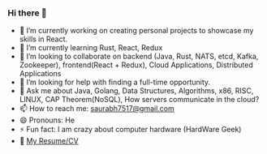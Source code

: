 ### Hi there 👋


- 🔭 I’m currently working on creating personal projects to showcase my skills in React.
- 🌱 I’m currently learning Rust, React, Redux
- 👯 I’m looking to collaborate on backend (Java, Rust, NATS, etcd, Kafka, Zookeeper), frontend(React + Redux), Cloud Applications, Distributed Applications
- 🤔 I’m looking for help with finding a full-time opportunity.
- 💬 Ask me about Java, Golang, Data Structures, Algorithms, x86, RISC, LINUX, CAP Theorem(NoSQL), How servers communicate in the cloud?
- 📫 How to reach me: saurabh7517@gmail.com
- 😄 Pronouns: He
- ⚡ Fun fact: I am crazy about computer hardware (HardWare Geek)
- :page_with_curl: [My Resume/CV](https://www.linkedin.com/in/saurabh7517/)



